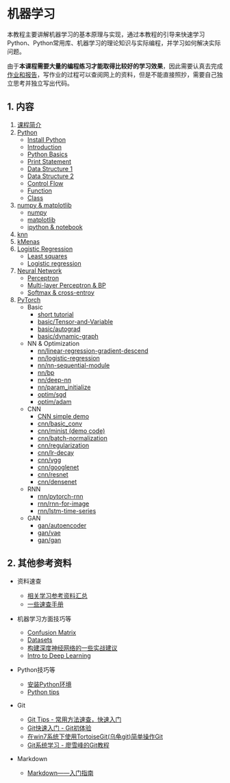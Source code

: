 # 机器学习

本教程主要讲解机器学习的基本原理与实现，通过本教程的引导来快速学习Python、Python常用库、机器学习的理论知识与实际编程，并学习如何解决实际问题。

由于**本课程需要大量的编程练习才能取得比较好的学习效果**，因此需要认真去完成[作业和报告](https://gitee.com/pi-lab/machinelearning_homework)，写作业的过程可以查阅网上的资料，但是不能直接照抄，需要自己独立思考并独立写出代码。



## 1. 内容
1. [课程简介](CourseIntroduction.pdf)
2. [Python](0_python/)
   - [Install Python](tips/InstallPython.md)
   - [Introduction](0_python/0_Introduction.ipynb)
   - [Python Basics](0_python/1_Basics.ipynb)
   - [Print Statement](0_python/2_Print_Statement.ipynb)
   - [Data Structure 1](0_python/3_Data_Structure_1.ipynb)
   - [Data Structure 2](0_python/4_Data_Structure_2.ipynb)
   - [Control Flow](0_python/5_Control_Flow.ipynb)
   - [Function](0_python/6_Function.ipynb)
   - [Class](0_python/7_Class.ipynb)
3. [numpy & matplotlib](1_numpy_matplotlib_scipy_sympy/)
   - [numpy](1_numpy_matplotlib_scipy_sympy/numpy_tutorial.ipynb)
   - [matplotlib](1_numpy_matplotlib_scipy_sympy/matplotlib_simple_tutorial.ipynb)
   - [ipython & notebook](1_numpy_matplotlib_scipy_sympy/ipython_notebook.ipynb)
4. [knn](2_knn/knn_classification.ipynb)
5. [kMenas](3_kmeans/k-means.ipynb)
6. [Logistic Regression](4_logistic_regression/)
   - [Least squares](4_logistic_regression/Least_squares.ipynb)
   - [Logistic regression](4_logistic_regression/Logistic_regression.ipynb)
7. [Neural Network](5_nn/)
   - [Perceptron](5_nn/Perceptron.ipynb)
   - [Multi-layer Perceptron & BP](5_nn/mlp_bp.ipynb)
   - [Softmax & cross-entroy](5_nn/softmax_ce.ipynb)
8. [PyTorch](6_pytorch/)
   - Basic 
      - [short tutorial](6_pytorch/PyTorch_quick_intro.ipynb)
      - [basic/Tensor-and-Variable](6_pytorch/0_basic/Tensor-and-Variable.ipynb)
      - [basic/autograd](6_pytorch/0_basic/autograd.ipynb)
      - [basic/dynamic-graph](6_pytorch/0_basic/dynamic-graph.ipynb)
   - NN & Optimization
      - [nn/linear-regression-gradient-descend](6_pytorch/1_NN/linear-regression-gradient-descend.ipynb)
      - [nn/logistic-regression](6_pytorch/1_NN/logistic-regression.ipynb)
      - [nn/nn-sequential-module](6_pytorch/1_NN/nn-sequential-module.ipynb)
      - [nn/bp](6_pytorch/1_NN/bp.ipynb)
      - [nn/deep-nn](6_pytorch/1_NN/deep-nn.ipynb)
      - [nn/param_initialize](6_pytorch/1_NN/param_initialize.ipynb)
      - [optim/sgd](6_pytorch/1_NN/optimizer/sgd.ipynb)
      - [optim/adam](6_pytorch/1_NN/optimizer/adam.ipynb)
   - CNN
      - [CNN simple demo](demo_code/3_CNN_MNIST.py)
      - [cnn/basic_conv](6_pytorch/2_CNN/basic_conv.ipynb)
      - [cnn/minist (demo code)](./demo_code/3_CNN_MNIST.py)
      - [cnn/batch-normalization](6_pytorch/2_CNN/batch-normalization.ipynb)
      - [cnn/regularization](6_pytorch/2_CNN/regularization.ipynb)
      - [cnn/lr-decay](6_pytorch/2_CNN/lr-decay.ipynb)
      - [cnn/vgg](6_pytorch/2_CNN/vgg.ipynb)
      - [cnn/googlenet](6_pytorch/2_CNN/googlenet.ipynb)
      - [cnn/resnet](6_pytorch/2_CNN/resnet.ipynb)
      - [cnn/densenet](6_pytorch/2_CNN/densenet.ipynb)
   - RNN
      - [rnn/pytorch-rnn](6_pytorch/3_RNN/pytorch-rnn.ipynb)
      - [rnn/rnn-for-image](6_pytorch/3_RNN/rnn-for-image.ipynb)
      - [rnn/lstm-time-series](6_pytorch/3_RNN/time-series/lstm-time-series.ipynb)
   - GAN
      - [gan/autoencoder](6_pytorch/4_GAN/autoencoder.ipynb)
      - [gan/vae](6_pytorch/4_GAN/vae.ipynb)
      - [gan/gan](6_pytorch/4_GAN/gan.ipynb)



## 2. 其他参考资料
* 资料速查
  * [相关学习参考资料汇总](References.md)
  * [一些速查手册](tips/cheatsheet)

* 机器学习方面技巧等
  * [Confusion Matrix](tips/confusion_matrix.ipynb)
  * [Datasets](tips/datasets.ipynb)
  * [构建深度神经网络的一些实战建议](tips/构建深度神经网络的一些实战建议.md)
  * [Intro to Deep Learning](tips/Intro_to_Deep_Learning.pdf)

* Python技巧等
  * [安装Python环境](tips/InstallPython.md)
  * [Python tips](tips/python)

* Git
  * [Git Tips - 常用方法速查，快速入门](https://gitee.com/pi-lab/learn_programming/blob/master/6_tools/git/git-tips.md)
  * [Git快速入门 - Git初体验](https://my.oschina.net/dxqr/blog/134811)
  * [在win7系统下使用TortoiseGit(乌龟git)简单操作Git](https://my.oschina.net/longxuu/blog/141699)
  * [Git系统学习 - 廖雪峰的Git教程](https://www.liaoxuefeng.com/wiki/0013739516305929606dd18361248578c67b8067c8c017b000)

* Markdown
  * [Markdown——入门指南](https://www.jianshu.com/p/1e402922ee32)

